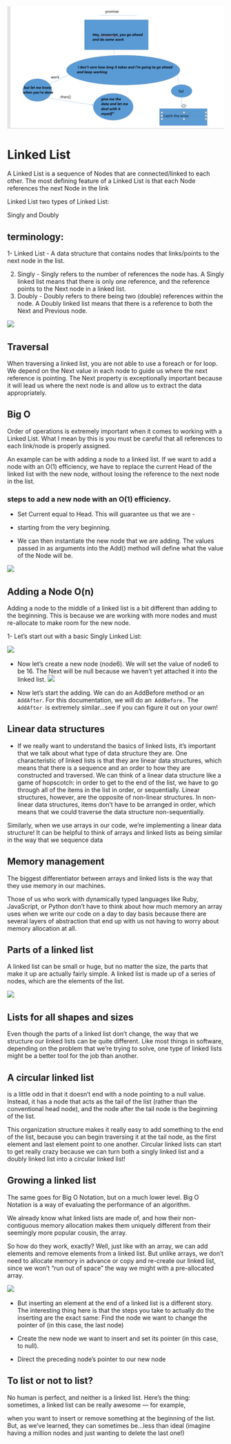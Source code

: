 

![](Capturereading.PNG)








#  Linked List
A Linked List is a sequence of Nodes that are connected/linked to each other. The most defining feature of a Linked List is that each Node references the next Node in the link

Linked List two types of Linked List:

 Singly and Doubly




## terminology:
1- Linked List - A data structure that contains nodes that links/points to the next node in the list.

2. Singly - Singly refers to the number of references the node has. A Singly linked list means that there is only one reference, and the reference points to the Next node in a linked list.
3. Doubly - Doubly refers to there being two (double) references within the node. A Doubly linked list means that there is a reference to both the Next and Previous node.

![](https://codefellows.github.io/common_curriculum/data_structures_and_algorithms/Code_401/class-05/resources/images/LinkedList1.PNG)

## Traversal

When traversing a linked list, you are not able to use a foreach or for loop. We depend on the Next value in each node to guide us where the next reference is pointing. The Next property is exceptionally important because it will lead us where the next node is and allow us to extract the data appropriately.

## Big O

Order of operations is extremely important when it comes to working with a Linked List. What I mean by this is you must be careful that all references to each link/node is properly assigned.

An example can be with adding a node to a linked list. If we want to add a node with an O(1) efficiency, we have to replace the current Head of the linked list with the new node, without losing the reference to the next node in the list.

### steps to add a new node with an O(1) efficiency.

- Set Current equal to Head. This will guarantee us that we are - 

- starting from the very beginning.

- We can then instantiate the new node that we are adding. The  values passed in as arguments into the Add() method will define what the value of the Node will be.

![](https://codefellows.github.io/common_curriculum/data_structures_and_algorithms/Code_401/class-05/resources/images/LinkedList2.PNG)


## Adding a Node O(n)

Adding a node to the middle of a linked list is a bit different than adding to the beginning. This is because we are working with more nodes and must re-allocate to make room for the new node.

1- Let’s start out with a basic Singly Linked List:

![](https://codefellows.github.io/common_curriculum/data_structures_and_algorithms/Code_401/class-05/resources/images/LLInsert1.PNG)

- Now let’s create a new node (node6). We will set the value of node6 to be 16. The Next will be null because we haven’t yet attached it into the linked list.
![](https://codefellows.github.io/common_curriculum/data_structures_and_algorithms/Code_401/class-05/resources/images/LLInsert2.PNG)

- Now let’s start the adding. We can do an AddBefore method or an `AddAfter`. For this documentation, we will do an` AddBefore.` The `AddAfter `is extremely similar…see if you can figure it out on your own!

## Linear data structures

- If we really want to understand the basics of linked lists, it’s important that we talk about what type of data structure they are.
One characteristic of linked lists is that they are linear data structures, which means that there is a sequence and an order to how they are constructed and traversed. We can think of a linear data structure like a game of hopscotch: in order to get to the end of the list, we have to go through all of the items in the list in order, or sequentially. Linear structures, however, are the opposite of non-linear structures. In non-linear data structures, items don’t have to be arranged in order, which means that we could traverse the data structure non-sequentially.


Similarly, when we use arrays in our code, we’re implementing a linear data structure! It can be helpful to think of arrays and linked lists as being similar in the way that we sequence data


## Memory management


The biggest differentiator between arrays and linked lists is the way that they use memory in our machines. 

Those of us who work with dynamically typed languages like Ruby, JavaScript, or Python don’t have to think about how much memory an array uses when we write our code on a day to day basis because there are several layers of abstraction that end up with us not having to worry about memory allocation at all.

## Parts of a linked list
A linked list can be small or huge, but no matter the size, the parts that make it up are actually fairly simple. A linked list is made up of a series of nodes, which are the elements of the list.

![](https://miro.medium.com/max/875/1*K0_eV07tJtKQSVGKfP18bw.jpeg)



## Lists for all shapes and sizes
Even though the parts of a linked list don’t change, the way that we structure our linked lists can be quite different. Like most things in software, depending on the problem that we’re trying to solve, one type of linked lists might be a better tool for the job than another.



## A circular linked list

is a little odd in that it doesn’t end with a node pointing to a null value. Instead, it has a node that acts as the tail of the list (rather than the conventional head node), and the node after the tail node is the beginning of the list. 

This organization structure makes it really easy to add something to the end of the list, because you can begin traversing it at the tail node, as the first element and last element point to one another. Circular linked lists can start to get really crazy because we can turn both a singly linked list and a doubly linked list into a circular linked list!


## Growing a linked list

The same goes for Big O Notation, but on a much lower level. Big O Notation is a way of evaluating the performance of an algorithm.


We already know what linked lists are made of, and how their non-contiguous memory allocation makes them uniquely different from their seemingly more popular cousin, the array.


So how do they work, exactly? Well, just like with an array, we can add elements and remove elements from a linked list. But unlike arrays, we don’t need to allocate memory in advance or copy and re-create our linked list, since we won’t “run out of space” the way we might with a pre-allocated array.


![](https://miro.medium.com/max/875/1*Jy5tjwrMdtpGl2ceq4f94A.jpeg)

- But inserting an element at the end of a linked list is a different story. The interesting thing here is that the steps you take to actually do the inserting are the exact same:
Find the node we want to change the pointer of (in this case, the last node)

- Create the new node we want to insert and set its pointer (in this case, to null).

- Direct the preceding node’s pointer to our new node

## To list or not to list?
No human is perfect, and neither is a linked list. Here’s the thing: sometimes, a linked list can be really awesome — for example, 

when you want to insert or remove something at the beginning of the list. But, as we’ve learned, they can sometimes be…less than ideal (imagine having a million nodes and just wanting to delete the last one!)